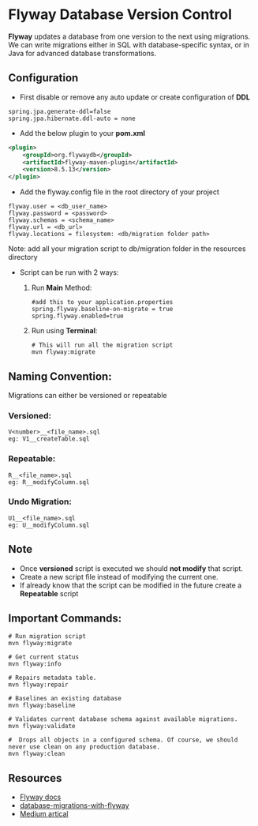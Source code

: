 # Flyway Database Version Control

**Flyway** updates a database from one version to the next using migrations. We can write migrations either in SQL with
database-specific syntax, or in Java for advanced database transformations.

## Configuration

* First disable or remove any auto update or create configuration of **DDL**

````text
spring.jpa.generate-ddl=false
spring.jpa.hibernate.ddl-auto = none
````

* Add the below plugin to your **pom.xml**

````xml
<plugin>
    <groupId>org.flywaydb</groupId>
    <artifactId>flyway-maven-plugin</artifactId>
    <version>8.5.13</version>
</plugin>
````

* Add the flyway.config file in the root directory of your project

````text
flyway.user = <db_user_name>
flyway.password = <password>
flyway.schemas = <schema_name>
flyway.url = <db_url>
flyway.locations = filesystem: <db/migration folder path> 
````

Note: add all your migration script to db/migration folder in the resources directory

* Script can be run with 2 ways:
    1) Run **Main** Method:

       ````properties
       #add this to your application.properties
       spring.flyway.baseline-on-migrate = true
       spring.flyway.enabled=true
       ````

    2) Run using **Terminal**:
        ````shell
        # This will run all the migration script       
        mvn flyway:migrate
        ````

## Naming Convention:

Migrations can either be versioned or repeatable

### Versioned:

````text
V<number>__<file_name>.sql
eg: V1__createTable.sql
````

### Repeatable:

````text
R__<file_name>.sql
eg: R__modifyColumn.sql
````

### Undo Migration:

````text
U1__<file_name>.sql
eg: U__modifyColumn.sql
````

## Note
* Once **versioned** script is executed we should **not modify** that script.
* Create a new script file instead of modifying the current one.
* If already know that the script can be modified in the future create a **Repeatable** script

## Important Commands:

````shell
# Run migration script
mvn flyway:migrate

# Get current status 
mvn flyway:info

# Repairs metadata table.
mvn flyway:repair

# Baselines an existing database
mvn flyway:baseline

# Validates current database schema against available migrations.
mvn flyway:validate

#  Drops all objects in a configured schema. Of course, we should never use clean on any production database.
mvn flyway:clean
````

## Resources
- [Flyway docs](https://documentation.red-gate.com/fd?_ga=2.260545674.647223963.1695809865-886168606.1695809865)
- [database-migrations-with-flyway](https://www.baeldung.com/database-migrations-with-flyway)
- [Medium artical](https://medium.com/@astontechnologies/what-is-flyway-5199d2278a06)
